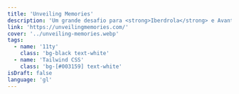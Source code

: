 ```yaml
---
title: 'Unveiling Memories'
description: 'Um grande desafio para <strong>Iberdrola</strong> e Avantgrid onde tivemos que transferir muito conteúdo histórico de várias publicações editoriais. Design web, branding e desenvolvimento.'
link: 'https://unveilingmemories.com/'
cover: '../unveiling-memories.webp'
tags:
  - name: '11ty'
    class: 'bg-black text-white'
  - name: 'Tailwind CSS'
    class: 'bg-[#003159] text-white'
isDraft: false
language: 'gl'
---
```

